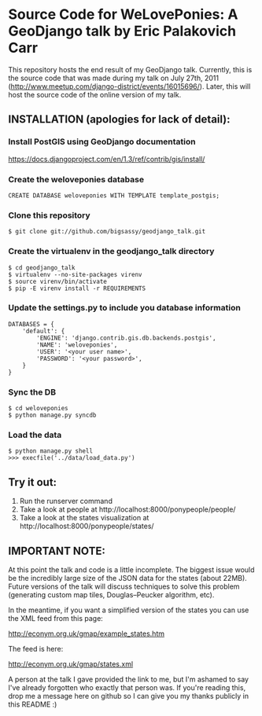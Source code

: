 Source Code for WeLovePonies:  A GeoDjango talk by Eric Palakovich Carr
=======================================================================

This repository hosts the end result of my GeoDjango talk.  Currently, this is the source code that was made during
my talk on July 27th, 2011 (http://www.meetup.com/django-district/events/16015696/).  Later, this will host the source
code of the online version of my talk.

INSTALLATION (apologies for lack of detail):
--------------------------------------------

### Install PostGIS using GeoDjango documentation
https://docs.djangoproject.com/en/1.3/ref/contrib/gis/install/

### Create the weloveponies database

    CREATE DATABASE weloveponies WITH TEMPLATE template_postgis;

### Clone this repository

    $ git clone git://github.com/bigsassy/geodjango_talk.git

### Create the virtualenv in the geodjango_talk directory

    $ cd geodjango_talk
    $ virtualenv --no-site-packages virenv
    $ source virenv/bin/activate
    $ pip -E virenv install -r REQUIREMENTS

### Update the settings.py to include you database information

    DATABASES = {
        'default': {
            'ENGINE': 'django.contrib.gis.db.backends.postgis',
            'NAME': 'weloveponies',
            'USER': '<your user name>',
            'PASSWORD': '<your password>',
        }
    }

### Sync the DB

    $ cd weloveponies
    $ python manage.py syncdb

### Load the data
    $ python manage.py shell
    >>> execfile('../data/load_data.py')

Try it out:
-----------

1.  Run the runserver command
2.  Take a look at people at http://localhost:8000/ponypeople/people/
3.  Take a look at the states visualization at http://localhost:8000/ponypeople/states/

IMPORTANT NOTE:
---------------

At this point the talk and code is a little incomplete.  The biggest issue would be the incredibly large size of the
JSON data for the states (about 22MB).  Future versions of the talk will discuss techniques to solve this problem
(generating custom map tiles, Douglas–Peucker algorithm, etc).

In the meantime, if you want a simplified version of the states you can use the XML feed from this page:

http://econym.org.uk/gmap/example_states.htm

The feed is here:

http://econym.org.uk/gmap/states.xml

A person at the talk I gave provided the link to me, but I'm ashamed to say I've already forgotten who exactly that
person was.  If you're reading this, drop me a message here on github so I can give you my thanks publicly in this
README :)